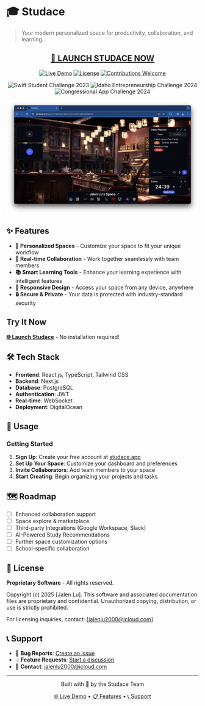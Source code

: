 # 🎓 Studace

> Your modern personalized space for productivity, collaboration, and learning.

<div align="center">
  
## **[🚀 LAUNCH STUDACE NOW](http://137.184.243.212)**

</div>

<div align="center">
  
[![Live Demo](https://img.shields.io/badge/Live-Demo-brightgreen?style=for-the-badge)](http://137.184.243.212)
[![License](https://img.shields.io/badge/License-Proprietary-red?style=for-the-badge)](#license)
[![Contributions Welcome](https://img.shields.io/badge/Contributions-Welcome-orange?style=for-the-badge)](#contributing)

</div>

<div align="center">

![Swift Student Challenge 2023](https://img.shields.io/badge/Swift_Student_Challenge-2023_Winner-FF6B35?style=for-the-badge&logo=apple)
![Idaho Entrepreneurship Challenge 2024](https://img.shields.io/badge/Idaho_Entrepreneurship-2024_Winner-1E3A8A?style=for-the-badge)
![Congressional App Challenge 2024](https://img.shields.io/badge/Congressional_App_Challenge-2024_Winner-DC2626?style=for-the-badge)

</div>

![Studace Preview](docs/main.png)

## ✨ Features

- **🎯 Personalized Spaces** - Customize your space to fit your unique workflow
- **👥 Real-time Collaboration** - Work together seamlessly with team members
- **📚 Smart Learning Tools** - Enhance your learning experience with intelligent features
- **📱 Responsive Design** - Access your space from any device, anywhere
- **🔒 Secure & Private** - Your data is protected with industry-standard security

## Try It Now
**[🌐 Launch Studace](http://137.184.243.212)** - No installation required!

## 🛠️ Tech Stack

- **Frontend**: React.js, TypeScript, Tailwind CSS
- **Backend**: Next.js
- **Database**: PostgreSQL
- **Authentication**: JWT
- **Real-time**: WebSocket
- **Deployment**: DigitalOcean

## 📖 Usage

### Getting Started
1. **Sign Up**: Create your free account at [studace.app](http://137.184.243.212)
2. **Set Up Your Space**: Customize your dashboard and preferences
3. **Invite Collaborators**: Add team members to your space
4. **Start Creating**: Begin organizing your projects and tasks

## 🗺️ Roadmap

- [ ] Enhanced collaboration support
- [ ] Space explore & marketplace
- [ ] Third-party Integrations (Google Workspace, Slack)
- [ ] AI-Powered Study Recommendations
- [ ] Further space customization options
- [ ] School-specific collaboration

## 📄 License

**Proprietary Software** - All rights reserved.

Copyright (c) 2025 [Jalen Lu]. This software and associated documentation files are proprietary and confidential. Unauthorized copying, distribution, or use is strictly prohibited.

For licensing inquiries, contact: [jalenlu2000@icloud.com]

## 📞 Support

- 🐛 **Bug Reports**: [Create an issue](https://github.com/yourusername/studace/issues)
- 💡 **Feature Requests**: [Start a discussion](https://github.com/yourusername/studace/discussions)
- 📧 **Contact**: jalenlu2000@icloud.com
---

<div align="center">
  <p>Built with 🚀 by the Studace Team</p>
  <p>
    <a href="http://137.184.243.212">🌐 Live Demo</a> •
    <a href="#features">📋 Features</a> •
    <a href="#support">📞 Support</a>
  </p>
</div>
